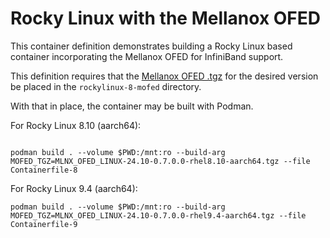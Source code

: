 # Rocky Linux with the Mellanox OFED

This container definition demonstrates building a Rocky Linux based container
incorporating the Mellanox OFED for InfiniBand support.

This definition requires that the [Mellanox OFED .tgz][1] for the desired
version be placed in the `rockylinux-8-mofed` directory.

[1]: https://network.nvidia.com/products/infiniband-drivers/linux/mlnx_ofed/

With that in place, the container may be built with Podman.

For Rocky Linux 8.10 (aarch64):

```shell

podman build . --volume $PWD:/mnt:ro --build-arg MOFED_TGZ=MLNX_OFED_LINUX-24.10-0.7.0.0-rhel8.10-aarch64.tgz --file Containerfile-8
```

For Rocky Linux 9.4 (aarch64):

```shell
podman build . --volume $PWD:/mnt:ro --build-arg MOFED_TGZ=MLNX_OFED_LINUX-24.10-0.7.0.0-rhel9.4-aarch64.tgz --file Containerfile-9
```
